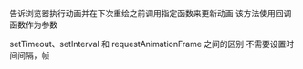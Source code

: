 

告诉浏览器执行动画并在下次重绘之前调用指定函数来更新动画
该方法使用回调函数作为参数

setTimeout、setInterval 和 requestAnimationFrame 之间的区别
不需要设置时间间隔，帧